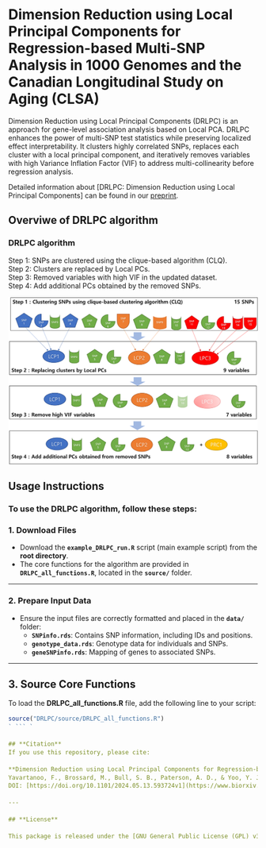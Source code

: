 # Dimension Reduction using Local Principal Components for Regression-based Multi-SNP Analysis in 1000 Genomes and the Canadian Longitudinal Study on Aging (CLSA)
Dimension Reduction using Local Principal Components (DRLPC) is an approach for gene-level association analysis based on Local PCA. DRLPC enhances the power of multi-SNP test statistics while preserving localized effect interpretability. It clusters highly correlated SNPs, replaces each cluster with a local principal component, and iteratively removes variables with high Variance Inflation Factor (VIF) to address multi-collinearity before regression analysis.

Detailed information about [DRLPC: Dimension Reduction using Local Principal Components] can be found in our [preprint](https://www.biorxiv.org/content/10.1101/2024.05.13.593724v1.abstract).

## **Overviwe of DRLPC algorithm** ##

### **DRLPC algorithm** ###
Step 1: SNPs are clustered using the clique-based algorithm (CLQ).  
Step 2: Clusters are replaced by Local PCs.  
Step 3: Removed variables with high VIF in the updated dataset.  
Step 4: Add additional PCs obtained by the removed SNPs.

<div align="center">
    <img src="docs/DRLPC-algorithm.png" alt="DRLPC Algorithm" width="600">
</div>

## **Usage Instructions**

### **To use the DRLPC algorithm, follow these steps:**

### **1. Download Files**
- Download the **`example_DRLPC_run.R`** script (main example script) from the **root directory**.
- The core functions for the algorithm are provided in **`DRLPC_all_functions.R`**, located in the **`source/`** folder.

---

### **2. Prepare Input Data**
- Ensure the input files are correctly formatted and placed in the **`data/`** folder:
  - **`SNPinfo.rds`**: Contains SNP information, including IDs and positions.
  - **`genotype_data.rds`**: Genotype data for individuals and SNPs.
  - **`geneSNPinfo.rds`**: Mapping of genes to associated SNPs.

---

## 3. Source Core Functions

To load the **DRLPC_all_functions.R** file, add the following line to your script:

```R
source("DRLPC/source/DRLPC_all_functions.R")
` ``` `

## **Citation**
If you use this repository, please cite:

**Dimension Reduction using Local Principal Components for Regression-based Multi-SNP Analysis in 1000 Genomes and the Canadian Longitudinal Study on Aging (CLSA)**.  
Yavartanoo, F., Brossard, M., Bull, S. B., Paterson, A. D., & Yoo, Y. J.  
DOI: [https://doi.org/10.1101/2024.05.13.593724v1](https://www.biorxiv.org/content/10.1101/2024.05.13.593724v1.abstract)

---

## **License**

This package is released under the [GNU General Public License (GPL) v3.0](https://www.gnu.org/licenses/gpl-3.0.en.html).



